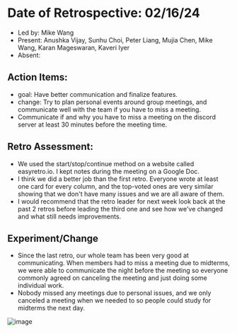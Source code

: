 # Date of Retrospective: 02/16/24

* Led by: Mike Wang
* Present: Anushka Vijay, Sunhu Choi, Peter Liang, Mujia Chen, Mike Wang, Karan Mageswaran, Kaveri Iyer
* Absent:

## Action Items:
* goal: Have better communication and finalize features. 
* change: Try to plan personal events around group meetings, and communicate well with the team if you have to miss a meeting. 
* Communicate if and why you have to miss a meeting on the discord server at least 30 minutes before the meeting time. 

## Retro Assessment:
* We used the start/stop/continue method on a website called easyretro.io. I kept notes during the meeting on a Google Doc.
* I think we did a better job than the first retro. Everyone wrote at least one card for every column, and the top-voted ones are very similar showing that we don't have many issues and we are all aware of them. 
* I would recommend that the retro leader for next week look back at the past 2 retros before leading the third one and see how we've changed and what still needs improvements.

## Experiment/Change
* Since the last retro, our whole team has been very good at communicating. When members had to miss a meeting due to midterms, we were able to communicate the night before the meeting so everyone commonly agreed on canceling the meeting and just doing some individual work.
* Nobody missed any meetings due to personal issues, and we only canceled a meeting when we needed to so people could study for midterms the next day. 

![image](https://github.com/ucsb-cs148-w24/project-pj12-appblocker/assets/70028437/314e74d1-96f8-4224-b2a6-04d1fab625dc)
